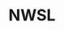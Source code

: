 ---
title: NWSL
crosslinks:
- MLS
- WomensSoccer
- redstars
- nccourage
- WNYFlash
- soccer
- Thorns
- '2012'
- sports
---